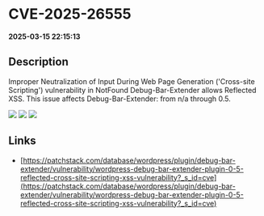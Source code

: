 # CVE-2025-26555

**2025-03-15 22:15:13**

## Description
Improper Neutralization of Input During Web Page Generation ('Cross-site Scripting') vulnerability in NotFound Debug-Bar-Extender allows Reflected XSS. This issue affects Debug-Bar-Extender: from n/a through 0.5.

![](https://img.shields.io/static/v1?label=Score&message=7.1&color=red)
![](https://img.shields.io/static/v1?label=Severity&message=HIGH&color=red)
![](https://img.shields.io/static/v1?label=CWE&message=XSS&color=green)

## Links
- [https://patchstack.com/database/wordpress/plugin/debug-bar-extender/vulnerability/wordpress-debug-bar-extender-plugin-0-5-reflected-cross-site-scripting-xss-vulnerability?_s_id=cve](https://patchstack.com/database/wordpress/plugin/debug-bar-extender/vulnerability/wordpress-debug-bar-extender-plugin-0-5-reflected-cross-site-scripting-xss-vulnerability?_s_id=cve)
